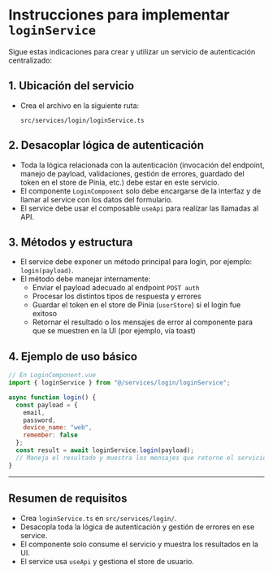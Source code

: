 # Instrucciones para implementar `loginService`

Sigue estas indicaciones para crear y utilizar un servicio de autenticación centralizado:

## 1. Ubicación del servicio

- Crea el archivo en la siguiente ruta:
  ```
  src/services/login/loginService.ts
  ```

## 2. Desacoplar lógica de autenticación

- Toda la lógica relacionada con la autenticación (invocación del endpoint, manejo de payload, validaciones, gestión de errores, guardado del token en el store de Pinia, etc.) debe estar en este servicio.
- El componente `LoginComponent` solo debe encargarse de la interfaz y de llamar al service con los datos del formulario.
- El service debe usar el composable `useApi` para realizar las llamadas al API.

## 3. Métodos y estructura

- El service debe exponer un método principal para login, por ejemplo: `login(payload)`.
- El método debe manejar internamente:
  - Enviar el payload adecuado al endpoint `POST auth`
  - Procesar los distintos tipos de respuesta y errores
  - Guardar el token en el store de Pinia (`userStore`) si el login fue exitoso
  - Retornar el resultado o los mensajes de error al componente para que se muestren en la UI (por ejemplo, vía toast)

## 4. Ejemplo de uso básico

```js
// En LoginComponent.vue
import { loginService } from "@/services/login/loginService";

async function login() {
  const payload = {
    email,
    password,
    device_name: "web",
    remember: false
  };
  const result = await loginService.login(payload);
  // Maneja el resultado y muestra los mensajes que retorne el servicio
}
```

---

## Resumen de requisitos

- Crea `loginService.ts` en `src/services/login/`.
- Desacopla toda la lógica de autenticación y gestión de errores en ese service.
- El componente solo consume el servicio y muestra los resultados en la UI.
- El service usa `useApi` y gestiona el store de usuario.